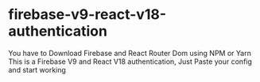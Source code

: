 # firebase-v9-react-v18-authentication
You have to Download Firebase and React Router Dom using NPM or Yarn
This is a Firebase V9 and React V18 authentication, Just Paste your config and start working
